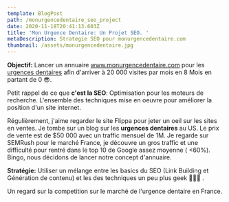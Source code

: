 ```yaml
---
template: BlogPost
path: /monurgencedentaire_seo_project
date: 2020-11-18T20:41:13.603Z
title: 'Mon Urgence Dentaire: Un Projet SEO. '
metaDescription: Strategie SEO pour monurgencedentaire.com
thumbnail: /assets/monurgencedentaire.jpg
---
```

**Objectif:** Lancer un annuaire www.monurgencedentaire.com pour les [urgences dentaires](https:/www.monurgencedentaire.com) afin d'arriver à 20 000 visites par mois en 8 Mois en partant de 0 😎.

Petit rappel de ce que **c'est la SEO**: Optimisation pour les moteurs de recherche. L'ensemble des techniques mise en oeuvre pour améliorer la position d'un site internet. 

Régulièrement, j'aime regarder le site Flippa pour jeter un oeil sur les sites en ventes.  Je tombe sur un blog sur les **urgences dentaires** au US. Le prix de vente est de $50 000 avec un traffic mensuel de 1M. Je regarde sur SEMRush pour le marché France, je découvre un gros traffic et une difficulté pour rentré dans le top 10 de Google assez moyenne ( <60%). Bingo, nous décidons de lancer notre concept d'annuaire. 

**Stratégie:** Utiliser un mélange entre les basics du SEO (Link Building et Génération de contenu) et les des techniques un peu plus geek 👨🏽‍💻 . 

Un regard sur la competition sur le marché de l'urgence dentaire en France.
